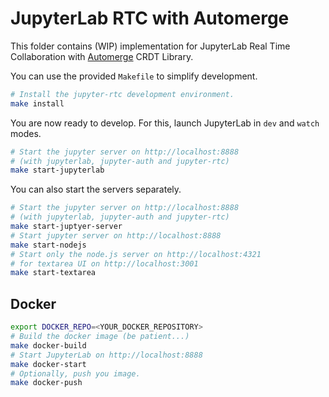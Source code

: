 # JupyterLab RTC with Automerge

This folder contains (WIP) implementation for JupyterLab Real Time Collaboration with [Automerge](https://github.com/automerge/automerge) CRDT Library.

You can use the provided `Makefile` to simplify development.

```bash
# Install the jupyter-rtc development environment.
make install
```

You are now ready to develop. For this, launch JupyterLab in `dev` and `watch` modes.

```bash
# Start the jupyter server on http://localhost:8888
# (with jupyterlab, jupyter-auth and jupyter-rtc)
make start-jupyterlab
```

You can also start the servers separately.

```bash
# Start the jupyter server on http://localhost:8888
# (with jupyterlab, jupyter-auth and jupyter-rtc)
make start-juptyer-server
# Start jupyter server on http://localhost:8888
make start-nodejs
# Start only the node.js server on http://localhost:4321
# for textarea UI on http://localhost:3001
make start-textarea
```

## Docker

```bash
export DOCKER_REPO=<YOUR_DOCKER_REPOSITORY>
# Build the docker image (be patient...) 
make docker-build
# Start JupyterLab on http://localhost:8888
make docker-start
# Optionally, push you image.
make docker-push
```